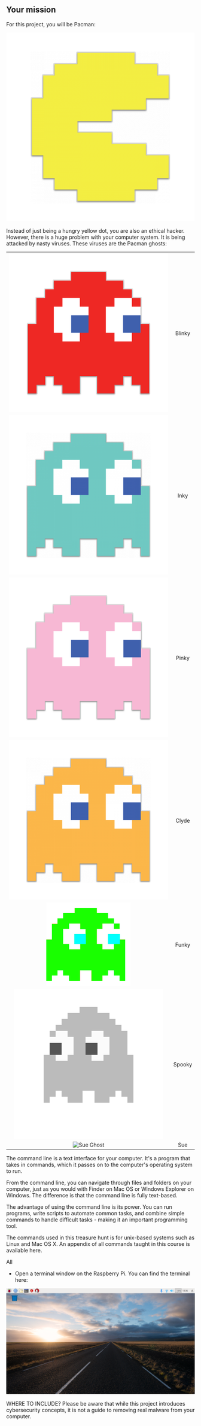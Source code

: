 ## Your mission

For this project, you will be Pacman:

![Pacman Image](images/pacmancharacter.png)

Instead of just being a hungry yellow dot, you are also an ethical hacker. However, there is a huge problem with your computer system. It is being attacked by nasty viruses. These viruses are the Pacman ghosts:

|                                              |                                              |
| :------------------------------------------: | :------------------------------------------: |
| ![Blinky Ghost](images/ghostblinky.png)      | Blinky                                       |
| ![Inky Ghost](images/ghostinky.png)          | Inky                                         |
| ![Pinky Ghost](images/ghostpinky.png)        | Pinky                                        |
| ![Clyde Ghost](images/ghostclyde.png)        | Clyde                                        |
| ![Funky Ghost](images/ghostfunky.png)        | Funky                                        |
| ![Spooky Ghost](images/ghostspooky.png)      | Spooky                                       |
| ![Sue Ghost](images/ghostsue.png)            | Sue                                          | 

The command line is a text interface for your computer. It's a program that takes in commands, which it passes on to the computer's operating system to run.

From the command line, you can navigate through files and folders on your computer, just as you would with Finder on Mac OS or Windows Explorer on Windows. The difference is that the command line is fully text-based.

The advantage of using the command line is its power. You can run programs, write scripts to automate common tasks, and combine simple commands to handle difficult tasks - making it an important programming tool.

The commands used in this treasure hunt is for unix-based systems such as Linux and Mac OS X. An appendix of all commands taught in this course is available here.


All

+ Open a terminal window on the Raspberry Pi. You can find the terminal here:

![Find Terminal](images/findterminal.png)


WHERE TO INCLUDE? Please be aware that while this project introduces cybersecurity concepts, it is not a guide to removing real malware from your computer.
